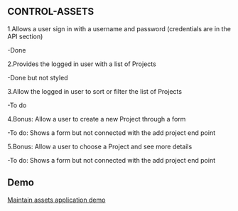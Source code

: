 ## CONTROL-ASSETS

1.Allows a user sign in with a username and password (credentials are in the API section)

-Done

2.Provides the logged in user with a list of Projects

-Done but not styled

3.Allow the logged in user to sort or filter the list of Projects

-To do

4.Bonus: Allow a user to create a new Project through a form

-To do: Shows a form but not connected with the add project end point

5.Bonus: Allow a user to choose a Project and see more details

-To do: Shows a form but not connected with the add project end point

## Demo
[Maintain assets application demo](http://waiting-club.surge.sh/)
